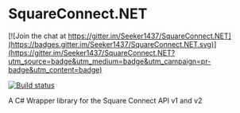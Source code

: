 # SquareConnect.NET

[![Join the chat at https://gitter.im/Seeker1437/SquareConnect.NET](https://badges.gitter.im/Seeker1437/SquareConnect.NET.svg)](https://gitter.im/Seeker1437/SquareConnect.NET?utm_source=badge&utm_medium=badge&utm_campaign=pr-badge&utm_content=badge)

[![Build status](https://ci.appveyor.com/api/projects/status/ip6n4rcqyeh0m0pk?svg=true)](https://ci.appveyor.com/project/DarnellWilliams/sqaureconnect-net)

A C# Wrapper library for the Square Connect API v1 and v2
